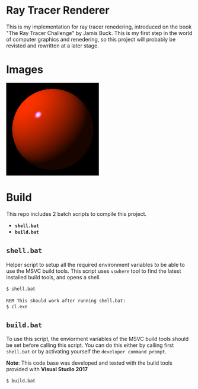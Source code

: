 # Ray Tracer Renderer

This is my implementation for ray tracer renedering,
introduced on the book "The Ray Tracer Challenge" by Jamis Buck.
This is my first step in the world of computer graphics and renedering,
so this project will probably be revisted and rewritten at a later stage.


# Images
![Sphere with light](answers_output/chapter6/sphere_light_small.bmp "Chapter 6")


# Build
This repo includes 2 batch scripts to compile this project.
* __`shell.bat`__
* __`build.bat`__

## `shell.bat`
Helper script to setup all the required environment variables to be able to use the MSVC build tools.
This script uses `vswhere` tool to find the latest installed build tools, and opens a shell.

```shell
$ shell.bat

REM This should work after running shell.bat:
$ cl.exe
```

## `build.bat`
To use this script, the enviorment variables of the MSVC build tools should be set before calling this script.
You can do this either by calling first `shell.bat` or by activating yourself the `developer command prompt`.

__Note__: This code base was developed and tested with the build tools provided with __Visual Studio 2017__

```shell
$ build.bat
```
